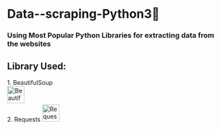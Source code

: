 
<h1 align="left">Data--scraping-Python3🍲</h1>
<h3 align="left">Using Most Popular Python Libraries for extracting data from the websites</h3>
<h2 align="left">Library Used:</h2>
<label>
1. BeautifulSoup
</label>
<div>
  <img src="https://images.prismic.io/oxylabs-sm/NWNiMmRiN2MtNzlkNC00OGIxLTg4NGUtZjZlMWY1ZWQ4NmMz_using-python-and-beautiful-soup-to-parse-data-intro-tutorial2x-3.png?auto=compress,format&rect=0,0,3113,1557&w=3113&h=1557&fm=webp&q=75" height="40" alt="BeautifulSoup"  />
  <img width="15" />
</div>
<div>
    <label>
      2. Requests
    </label>
  <img src="https://docs.python-requests.org/en/v2.0.0/_static/requests-sidebar.png" height="40" alt="Requests"  />
  <img width="15" />
</div>
  
